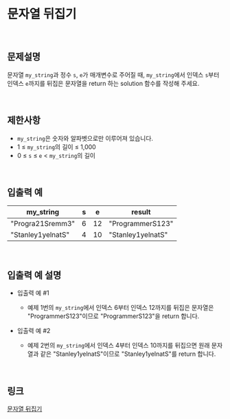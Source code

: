 # 문자열 뒤집기

<br>

## 문제설명
문자열 `my_string`과 정수 `s`, `e`가 매개변수로 주어질 때, `my_string`에서 인덱스 `s`부터 인덱스 `e`까지를 뒤집은 문자열을 return 하는 solution 함수를 작성해 주세요.

<br>

## 제한사항
- `my_string`은 숫자와 알파벳으로만 이루어져 있습니다.
- 1 ≤ `my_string`의 길이 ≤ 1,000
- 0 ≤ `s` ≤ `e` < `my_string`의 길이

<br>

## 입출력 예
| my_string | s | e | result |
|---|---|---|---|
| "Progra21Sremm3" | 6 | 12 | "ProgrammerS123" |
| "Stanley1yelnatS" | 4 | 10 | "Stanley1yelnatS" |

<br>

## 입출력 예 설명
- 입출력 예 #1
    - 예제 1번의 `my_string`에서 인덱스 6부터 인덱스 12까지를 뒤집은 문자열은 "ProgrammerS123"이므로 "ProgrammerS123"을 return 합니다.

- 입출력 예 #2
    - 예제 2번의 `my_string`에서 인덱스 4부터 인덱스 10까지를 뒤집으면 원래 문자열과 같은 "Stanley1yelnatS"이므로 "Stanley1yelnatS"를 return 합니다.

<br>

## 링크
[문자열 뒤집기](https://school.programmers.co.kr/learn/courses/30/lessons/181905)
